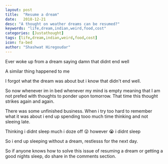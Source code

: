 ```yaml
---
layout: post
title:  "Resume a dream"
date:   2018-12-21
desc: "A thought on weather dreams can be resumed?"
keywords: "life,dream,indian,weird,food,cost"
categories: [Justathought]
tags: [life,dream,indian,weird,food,cost]
icon: fa-bed
author: "Shashwat Hiregoudar"
---
```


Ever woke up from a dream saying damn that didnt end well

A similar thing happened to me

I forgot what the dream was about but i know that didn't end well.

So now whenever im in bed whenever my mind is empty meaning that I am not prefed with thoughts to ponder upon tomorrow. That time this thought strikes again and again.

There was some unfinished business. When i try too hard to remember what it was about i end up spending tooo much time thinking and not sleeing late.

Thinking i didnt sleep much i doze off 😜 however 😭 i didnt sleep

So i end up sleeping without a dream, restlesss for the next day.

So if anyone knows how to solve this issue of resuming a dream or getting a good nights sleep, do share in the comments section.

